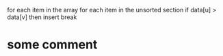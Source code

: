 for each item in the array
  for each item in the unsorted section
    if data[u] > data[v] then
      insert
      break

# some comment  
